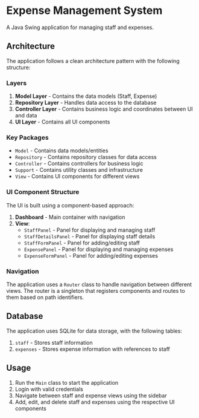 # Expense Management System

A Java Swing application for managing staff and expenses.

## Architecture

The application follows a clean architecture pattern with the following structure:

### Layers

1. **Model Layer** - Contains the data models (Staff, Expense)
2. **Repository Layer** - Handles data access to the database
3. **Controller Layer** - Contains business logic and coordinates between UI and data
4. **UI Layer** - Contains all UI components

### Key Packages

- `Model` - Contains data models/entities
- `Repository` - Contains repository classes for data access
- `Controller` - Contains controllers for business logic
- `Support` - Contains utility classes and infrastructure
- `View` - Contains UI components for different views

### UI Component Structure

The UI is built using a component-based approach:

1. **Dashboard** - Main container with navigation
2. **View**:
   - `StaffPanel` - Panel for displaying and managing staff
   - `StaffDetailsPanel` - Panel for displaying staff details
   - `StaffFormPanel` - Panel for adding/editing staff
   - `ExpensePanel` - Panel for displaying and managing expenses
   - `ExpenseFormPanel` - Panel for adding/editing expenses

### Navigation

The application uses a `Router` class to handle navigation between different views. The router is a singleton that registers components and routes to them based on path identifiers.

## Database

The application uses SQLite for data storage, with the following tables:

1. `staff` - Stores staff information
2. `expenses` - Stores expense information with references to staff

## Usage

1. Run the `Main` class to start the application
2. Login with valid credentials
3. Navigate between staff and expense views using the sidebar
4. Add, edit, and delete staff and expenses using the respective UI components 